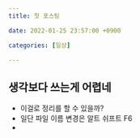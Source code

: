 ```yaml
---
title: 첫 포스팅

date: 2022-01-25 23:57:00 +0900

categories: [일상]

---
```


## 생각보다 쓰는게 어렵네
- 이걸로 정리를 할 수 있을까?
- 일단 파일 이름 변경은 알트 쉬프트 F6
-
